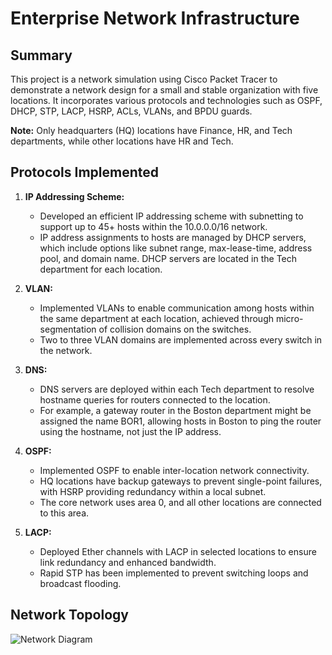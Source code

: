 # Enterprise Network Infrastructure

## Summary

This project is a network simulation using Cisco Packet Tracer to demonstrate a network design for a small and stable organization with five locations. It incorporates various protocols and technologies such as OSPF, DHCP, STP, LACP, HSRP, ACLs, VLANs, and BPDU guards.

**Note:** Only headquarters (HQ) locations have Finance, HR, and Tech departments, while other locations have HR and Tech.

## Protocols Implemented

1. **IP Addressing Scheme:**
   - Developed an efficient IP addressing scheme with subnetting to support up to 45+ hosts within the 10.0.0.0/16 network.
   - IP address assignments to hosts are managed by DHCP servers, which include options like subnet range, max-lease-time, address pool, and domain name. DHCP servers are located in the Tech department for each location.

2. **VLAN:**
   - Implemented VLANs to enable communication among hosts within the same department at each location, achieved through micro-segmentation of collision domains on the switches.
   - Two to three VLAN domains are implemented across every switch in the network.

3. **DNS:**
   - DNS servers are deployed within each Tech department to resolve hostname queries for routers connected to the location.
   - For example, a gateway router in the Boston department might be assigned the name BOR1, allowing hosts in Boston to ping the router using the hostname, not just the IP address.

4. **OSPF:**
   - Implemented OSPF to enable inter-location network connectivity.
   - HQ locations have backup gateways to prevent single-point failures, with HSRP providing redundancy within a local subnet.
   - The core network uses area 0, and all other locations are connected to this area.

5. **LACP:**
   - Deployed Ether channels with LACP in selected locations to ensure link redundancy and enhanced bandwidth.
   - Rapid STP has been implemented to prevent switching loops and broadcast flooding.

## Network Topology
![Network Diagram](https://imgur.com/a/bpyAeGN)
